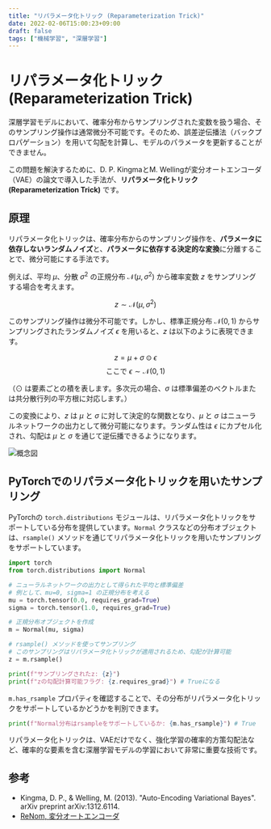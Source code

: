 ```yaml
---
title: "リパラメータ化トリック (Reparameterization Trick)"
date: 2022-02-06T15:00:23+09:00
draft: false
tags: ["機械学習", "深層学習"] 
---
```

<!--more-->
# リパラメータ化トリック (Reparameterization Trick)

深層学習モデルにおいて、確率分布からサンプリングされた変数を扱う場合、そのサンプリング操作は通常微分不可能です。そのため、誤差逆伝播法（バックプロパゲーション）を用いて勾配を計算し、モデルのパラメータを更新することができません。

この問題を解決するために、D. P. KingmaとM. Wellingが変分オートエンコーダ（VAE）の論文で導入した手法が、**リパラメータ化トリック (Reparameterization Trick)** です。

## 原理

リパラメータ化トリックは、確率分布からのサンプリング操作を、**パラメータに依存しないランダムノイズ**と、**パラメータに依存する決定的な変換**に分離することで、微分可能にする手法です。

例えば、平均 $\mu$、分散 $\sigma^2$ の正規分布 $\mathcal{N}(\mu, \sigma^2)$ から確率変数 $z$ をサンプリングする場合を考えます。

$$ z \sim \mathcal{N}(\mu, \sigma^2) $$

このサンプリング操作は微分不可能です。しかし、標準正規分布 $\mathcal{N}(0, 1)$ からサンプリングされたランダムノイズ $\epsilon$ を用いると、$z$ は以下のように表現できます。

$$ z = \mu + \sigma \odot \epsilon $$
$$ \text{ここで } \epsilon \sim \mathcal{N}(0, 1) $$

（$\odot$ は要素ごとの積を表します。多次元の場合、$\sigma$ は標準偏差のベクトルまたは共分散行列の平方根に対応します。）

この変換により、$z$ は $\mu$ と $\sigma$ に対して決定的な関数となり、$\mu$ と $\sigma$ はニューラルネットワークの出力として微分可能になります。ランダム性は $\epsilon$ にカプセル化され、勾配は $\mu$ と $\sigma$ を通じて逆伝播できるようになります。

![概念図](.././repara.png)

## PyTorchでのリパラメータ化トリックを用いたサンプリング

PyTorchの `torch.distributions` モジュールは、リパラメータ化トリックをサポートしている分布を提供しています。`Normal` クラスなどの分布オブジェクトは、`rsample()` メソッドを通じてリパラメータ化トリックを用いたサンプリングをサポートしています。

```python
import torch
from torch.distributions import Normal

# ニューラルネットワークの出力として得られた平均と標準偏差
# 例として、mu=0, sigma=1 の正規分布を考える
mu = torch.tensor(0.0, requires_grad=True)
sigma = torch.tensor(1.0, requires_grad=True)

# 正規分布オブジェクトを作成
m = Normal(mu, sigma)

# rsample() メソッドを使ってサンプリング
# このサンプリングはリパラメータ化トリックが適用されるため、勾配が計算可能
z = m.rsample()

print(f"サンプリングされたz: {z}")
print(f"zの勾配計算可能フラグ: {z.requires_grad}") # Trueになる
```

`m.has_rsample` プロパティを確認することで、その分布がリパラメータ化トリックをサポートしているかどうかを判別できます。

```python
print(f"Normal分布はrsampleをサポートしているか: {m.has_rsample}") # True
```

リパラメータ化トリックは、VAEだけでなく、強化学習の確率的方策勾配法など、確率的な要素を含む深層学習モデルの学習において非常に重要な技術です。

## 参考
-   Kingma, D. P., & Welling, M. (2013). "Auto-Encoding Variational Bayes". arXiv preprint arXiv:1312.6114.
-   [ReNom, 変分オートエンコーダ](https://www.renom.jp/ja/notebooks/tutorial/generative-model/VAE/notebook.html)